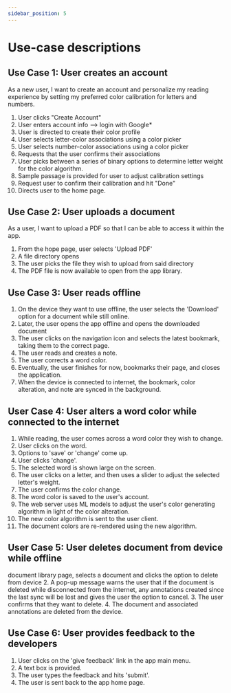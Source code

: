 ```yaml
---
sidebar_position: 5
---
```


# Use-case descriptions

## Use Case 1: User creates an account

As a new user, I want to create an account and personalize my reading experience by setting my preferred color calibration for letters and numbers.
   1. User clicks "Create Account"
   2. User enters account info --> login with Google*
   3. User is directed to create their color profile
   4. User selects letter-color associations using a color picker
   5. User selects number-color associations using a color picker
   6. Requests that the user confirms their associations
   7. User picks between a series of binary options to determine letter weight for the color algorithm.
   8. Sample passage is provided for user to adjust calibration settings
   9. Request user to confirm their calibration and hit "Done"
   10. Directs user to the home page.


## Use Case 2: User uploads a document

As a user, I want to upload a PDF so that I can be able to access it within the app.
   1. From the hope page, user selects 'Upload PDF'
   2. A file directory opens
   3. The user picks the file they wish to upload from said directory
   4. The PDF file is now available to open from the app library.


## Use Case 3: User reads offline

   1. On the device they want to use offline, the user selects the 'Download' option for a document while still online.
   2. Later, the user opens the app offline and opens the downloaded document
   3. The user clicks on the navigation icon and selects the latest bookmark, taking them to the correct page.
   4. The user reads and creates a note.
   5. The user corrects a word color.
   6. Eventually, the user finishes for now, bookmarks their page, and closes the application.
   7. When the device is connected to internet, the bookmark, color alteration, and note are synced in the background.



## User Case 4: User alters a word color while connected to the internet
   1. While reading, the user comes across a word color they wish to change.
   2. User clicks on the word.
   3. Options to 'save' or 'change' come up.
   4. User clicks 'change'.
   5. The selected word is shown large on the screen.
   6. The user clicks on a letter, and then uses a slider to adjust the selected letter's weight.
   7. The user confirms the color change.
   8. The word color is saved to the user's account.
   9. The web server uses ML models to adjust the user's color generating algorithm in light of the color alteration.
   10. The new color algorithm is sent to the user client.
   11. The document colors are re-rendered using the new algorithm.



## User Case 5: User deletes document from device while offline
 document library page, selects a document and clicks the option to delete from device
   2. A pop-up message warns the user that if the document is deleted while disconnected from the internet, any annotations created since the last sync will be lost and gives the user the option to cancel.
   3. The user confirms that they want to delete.
   4. The document and associated annotations are deleted from the device.

## Use Case 6: User provides feedback to the developers
   1. User clicks on the 'give feedback' link in the app main menu.
   2. A text box is provided.
   3. The user types the feedback and hits 'submit'.
   4. The user is sent back to the app home page.
